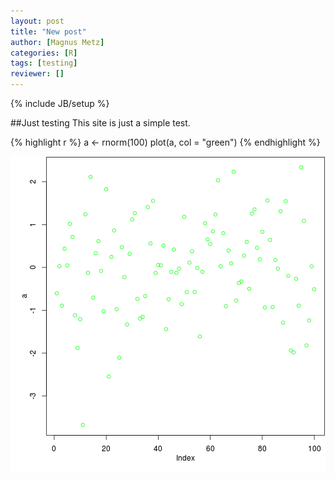 ```yaml
---
layout: post
title: "New post"
author: [Magnus Metz]
categories: [R]
tags: [testing]
reviewer: []
---
```

{% include JB/setup %}

##Just testing
This site is just a simple test.

{% highlight r %}
a <- rnorm(100)
plot(a, col = "green")
{% endhighlight %}

![plot of chunk unnamed-chunk-1](/figures/2014-05-13-new-post/unnamed-chunk-1.png) 

